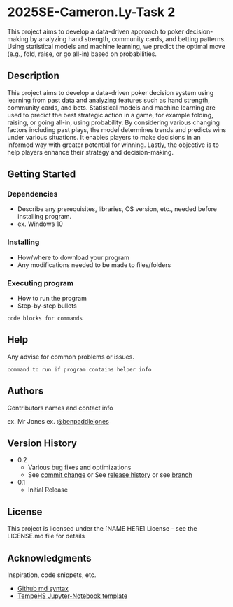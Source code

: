 # 2025SE-Cameron.Ly-Task 2

This project aims to develop a data-driven approach to poker decision-making by analyzing hand strength, community cards, and betting patterns. Using statistical models and machine learning, we predict the optimal move (e.g., fold, raise, or go all-in) based on probabilities.

## Description

This project aims to develop a data-driven poker decision system using learning from past data and analyzing features such as hand strength, community cards, and bets. Statistical models and machine learning are used to predict the best strategic action in a game, for example folding, raising, or going all-in, using probability. By considering various changing factors including past plays, the model determines trends and predicts wins under various situations. It enables players to make decisions in an informed way with greater potential for winning. Lastly, the objective is to help players enhance their strategy and decision-making.

## Getting Started

### Dependencies

- Describe any prerequisites, libraries, OS version, etc., needed before installing program.
- ex. Windows 10

### Installing

- How/where to download your program
- Any modifications needed to be made to files/folders

### Executing program

- How to run the program
- Step-by-step bullets

```
code blocks for commands
```

## Help

Any advise for common problems or issues.

```
command to run if program contains helper info
```

## Authors

Contributors names and contact info

ex. Mr Jones
ex. [@benpaddlejones](https://github.com/benpaddlejones)

## Version History

- 0.2
  - Various bug fixes and optimizations
  - See [commit change]() or See [release history]() or see [branch]()
- 0.1
  - Initial Release

## License

This project is licensed under the [NAME HERE] License - see the LICENSE.md file for details

## Acknowledgments

Inspiration, code snippets, etc.

- [Github md syntax](https://docs.github.com/en/get-started/writing-on-github/getting-started-with-writing-and-formatting-on-github/basic-writing-and-formatting-syntax)
- [TempeHS Jupyter-Notebook template](https://github.com/TempeHS/TempeHS_Jupyter-Notebook_DevContainer)
